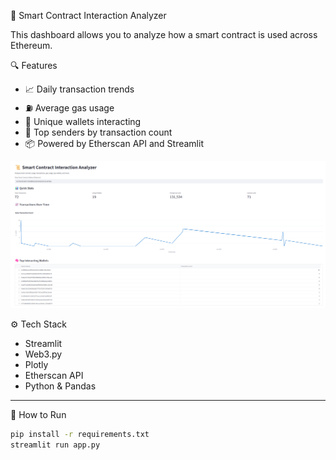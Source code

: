 🧠 Smart Contract Interaction Analyzer

This dashboard allows you to analyze how a smart contract is used across Ethereum.

 🔍 Features
- 📈 Daily transaction trends
- ⛽ Average gas usage
- 👛 Unique wallets interacting
- 🧠 Top senders by transaction count
- 📦 Powered by Etherscan API and Streamlit


![Dashboard Screenshot](images/smart.png)

⚙️ Tech Stack
- Streamlit
- Web3.py
- Plotly
- Etherscan API
- Python & Pandas

---

🚀 How to Run

```bash
pip install -r requirements.txt
streamlit run app.py
